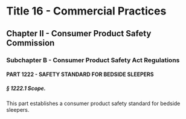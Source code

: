 
# Title 16 - Commercial Practices
## Chapter II - Consumer Product Safety Commission
### Subchapter B - Consumer Product Safety Act Regulations
#### PART 1222 - SAFETY STANDARD FOR BEDSIDE SLEEPERS
##### § 1222.1 Scope.

This part establishes a consumer product safety standard for bedside sleepers.
